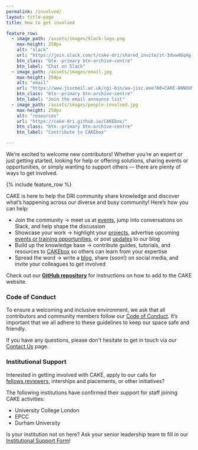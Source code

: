 ```yaml
---
permalink: /involved/
layout: title-page
title: How to get involved

feature_row:
  - image_path: /assets/images/Slack-logo.png
    max-height: 250px
    alt: "slack"    
    url: "https://join.slack.com/t/cake-dri/shared_invite/zt-3dvw46q4g-eode0z4zTvpzoBv~fsQv~w"
    btn_class: "btn--primary btn-archive-centre"
    btn_label: "Chat on Slack"
  - image_path: /assets/images/email.jpg
    max-height: 250px
    alt: "email"    
    url: "https://www.jiscmail.ac.uk/cgi-bin/wa-jisc.exe?A0=CAKE-ANNOUNCE"
    btn_class: "btn--primary btn-archive-centre"
    btn_label: "Join the email announce list"
  - image_path: /assets/images/people-involved.jpg
    max-height: 250px
    alt: "resources"   
    url: "https://cake-dri.github.io/CAKEbox/"
    btn_class: "btn--primary btn-archive-centre"
    btn_label: "Contribute to CAKEbox"

---
```


We’re excited to welcome new contributors! Whether you’re an expert or just getting started, looking for help or offering solutions, sharing events or opportunities, or simply wanting to support others — there are plenty of ways to get involved. 

{% include feature_row %}    

CAKE is here to help the DRI community share knowledge and discover what’s happening across our diverse and busy community! Here’s how you can help:

* Join the community → meet us at [events](/events/), jump into conversations on Slack, and help shape the discussion
* Showcase your work → highlight your [projects](/landscape/), advertise upcoming [events or training opportunities](/events), or post [updates](/news/) to our blog
* Build up the knowledge base → contribute guides, tutorials, and resources to [CAKEbox](https://cake-dri.github.io/CAKEbox/) so others can learn from your expertise
* Spread the word → write a [blog](/news/), share (soon!) on social media, and invite your colleagues to get involved

Check out our **[GitHub repository](https://github.com/CAKE-DRI/cake.github.io)** for instructions on how to add to the CAKE website.

### Code of Conduct

To ensure a welcoming and inclusive environment, we ask that all contributors and community members follow our [Code of Conduct](https://www.cake.ac.uk/CAKEbox/code-of-conduct/). It’s important that we all adhere to these guidelines to keep our space safe and friendly.

If you have any questions, please don't hesitate to get in touch via our [Contact Us](/contact-us/) page.

### Institutional Support

Interested in getting involved with CAKE, apply to our calls for [fellows](/about/ke-fellowships/),[reviewers](/about/reviewers/), interships and placements, or other initiatives?

The following institutions have confirmed their support for staff joining CAKE activities:
- University College London
- EPCC
- Durham University

Is your institution not on here? Ask your senior leadership team to fill in our [Institutional Support Form](https://forms.gle/VUaU7y3Z6LwFu31Q8)!

